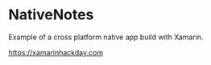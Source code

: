 # NativeNotes
Example of a cross platform native app build with Xamarin.

https://xamarinhackday.com
